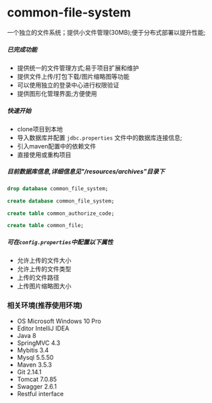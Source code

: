 # common-file-system
一个独立的文件系统；提供小文件管理(30MB);便于分布式部署以提升性能;

##### 已完成功能
- 提供统一的文件管理方式;易于项目扩展和维护
- 提供文件上传/打包下载/图片缩略图等功能
- 可以使用独立的登录中心进行权限验证
- 提供图形化管理界面;方便使用

##### 快速开始
- clone项目到本地
- 导入数据库并配置 `jdbc.properties` 文件中的数据库连接信息;
- 引入maven配置中的依赖文件
- 直接使用或重构项目


##### 目前数据库信息,详细信息见"/resources/archives"目录下
```sql
drop database common_file_system;

create database common_file_system;

create table common_authorize_code;

create table common_file;
```

##### 可在`config.properties`中配置以下属性
- 允许上传的文件大小
- 允许上传的文件类型
- 上传的文件路径
- 上传图片缩略图大小


### 相关环境(推荐使用环境)
- OS Microsoft Windows 10 Pro
- Editor IntelliJ IDEA
- Java 8
- SpringMVC 4.3
- Mybitis 3.4
- Mysql 5.5.50
- Maven 3.5.3
- Git 2.14.1
- Tomcat 7.0.85
- Swagger 2.6.1
- Restful interface

